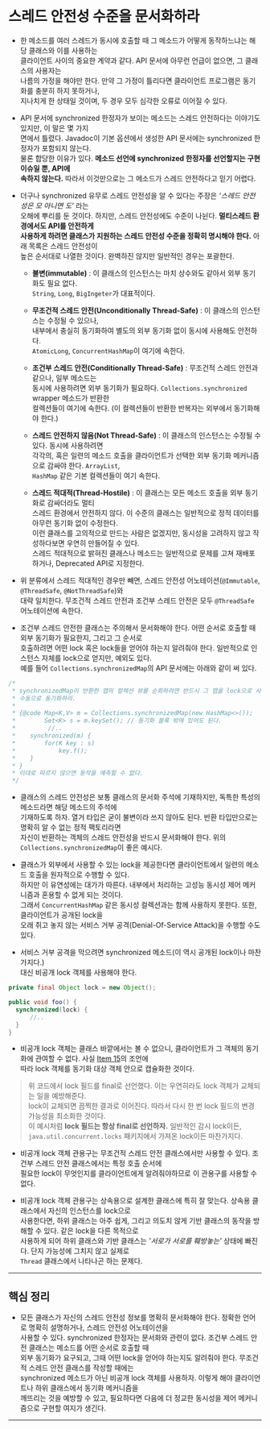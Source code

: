 # 스레드 안전성 수준을 문서화하라

- 한 메소드를 여러 스레드가 동시에 호출할 때 그 메소드가 어떻게 동작하느냐는 해당 클래스와 이를 사용하는  
  클라이언트 사이의 중요한 계약과 같다. API 문서에 아무런 언급이 없으면, 그 클래스의 사용자는  
  나름의 가정을 해야만 한다. 만약 그 가정이 틀리다면 클라이언트 프로그램은 동기화를 충분히 하지 못하거나,  
  지나치게 한 상태일 것이며, 두 경우 모두 심각한 오류로 이어질 수 있다.

- API 문서에 synchronized 한정자가 보이는 메소드는 스레드 안전하다는 이야기도 있지만, 이 말은 몇 가지  
  면에서 틀렸다. Javadoc이 기본 옵션에서 생성한 API 문서에는 synchronized 한정자가 포함되지 않는다.  
  물론 합당한 이유가 있다. **메소드 선언에 synchronized 한정자를 선언할지는 구현 이슈일 뿐, API에**  
  **속하지 않는다.** 따라서 이것만으로는 그 메소드가 스레드 안전하다고 믿기 어렵다.

- 더구나 synchronized 유무로 스레드 안전성을 알 수 있다는 주장은 _'스레드 안전성은 모 아니면 도'_ 라는  
  오해에 뿌리를 둔 것이다. 하지만, 스레드 안전성에도 수준이 나뉜다. **멀티스레드 환경에서도 API를 안전하게**  
  **사용하게 하려면 클래스가 지원하는 스레드 안전성 수준을 정확히 명시해야 한다.** 아래 목록은 스레드 안전성이  
  높은 순서대로 나열한 것이다. 완벽하진 않지만 일반적인 경우는 포괄한다.

  - **불변(immutable)** : 이 클래스의 인스턴스는 마치 상수와도 같아서 외부 동기화도 필요 없다.  
    `String`, `Long`, `BigIngeter`가 대표적이다.

  - **무조건적 스레드 안전(Unconditionally Thread-Safe)** : 이 클래스의 인스턴스는 수정될 수 있으나,  
    내부에서 충실히 동기화하여 별도의 외부 동기화 없이 동시에 사용해도 안전하다.  
    `AtomicLong`, `ConcurrentHashMap`이 여기에 속한다.

  - **조건부 스레드 안전(Conditionally Thread-Safe)** : 무조건적 스레드 안전과 같으나, 일부 메소드는  
    동시에 사용하려면 외부 동기화가 필요하다. `Collections.synchronized` wrapper 메소드가 반환한  
    컬렉션들이 여기에 속한다. (이 컬렉션들이 반환한 반복자는 외부에서 동기화해야 한다.)

  - **스레드 안전하지 않음(Not Thread-Safe)** : 이 클래스의 인스턴스는 수정될 수 있다. 동시에 사용하려면  
    각각의, 혹은 일련의 메소드 호출을 클라이언트가 선택한 외부 동기화 메커니즘으로 감싸야 한다. `ArrayList`,  
    `HashMap` 같은 기본 컬렉션들이 여기 속한다.

  - **스레드 적대적(Thread-Hostile)** : 이 클래스는 모든 메소드 호출을 외부 동기화로 감싸더라도 멀티  
    스레드 환경에서 안전하지 않다. 이 수준의 클래스는 일반적으로 정적 데이터를 아무런 동기화 없이 수정한다.  
    이런 클래스를 고의적으로 만드는 사람은 없겠지만, 동시성을 고려하지 않고 작성하다보면 우연히 만들어질 수 있다.  
    스레드 적대적으로 밝혀진 클래스나 메소드는 일반적으로 문제를 고쳐 재배포하거나, Deprecated API로 지정한다.

- 위 분류에서 스레드 적대적인 경우만 빼면, 스레드 안전성 어노테이션(`@Immutable`, `@ThreadSafe`, `@NotThreadSafe`)와  
  대략 일치한다. 무조건적 스레드 안전과 조건부 스레드 안전은 모두 `@ThreadSafe` 어노테이션에 속한다.

- 조건부 스레드 안전한 클래스는 주의해서 문서화해야 한다. 어떤 순서로 호출할 때 외부 동기화가 필요한지, 그리고 그 순서로  
  호출하려면 어떤 lock 혹은 lock들을 얻어야 하는지 알려줘야 한다. 일반적으로 인스턴스 자체를 lock으로 얻지만, 예외도 있다.  
  예를 들어 `Collections.synchronizedMap`의 API 문서에는 아래와 같이 써 있다.

```java
/*
 * synchronizedMap이 반환한 맵의 컬렉션 뷰를 순회하려면 반드시 그 맵을 lock으로 사용해
 * 수동으로 동기화하라.
 *
 * {@code Map<K,V> m = Collections.synchronizedMap(new HashMap<>());
 *        Set<K> s = m.keySet(); // 동기화 블록 밖에 있어도 된다.
 *         //..
 *	  synchronized(m) {
 *	      for(K key : s)
 *	          key.f();
 *	  }
 * }
 * 이대로 따르지 않으면 동작을 예측할 수 없다.
 */
```

- 클래스의 스레드 안전성은 보통 클래스의 문서화 주석에 기재하지만, 독특한 특성의 메소드라면 해당 메소드의 주석에  
  기재하도록 하자. 열거 타입은 굳이 불변이라 쓰지 않아도 된다. 반환 타입만으로는 명확히 알 수 없는 정적 팩토리라면  
  자신이 반환하는 객체의 스레드 안전성을 반드시 문서화해야 한다. 위의 `Collections.synchronizedMap`이 좋은 예시다.

- 클래스가 외부에서 사용할 수 있는 lock을 제공한다면 클라이언트에서 일련의 메소드 호출을 원자적으로 수행할 수 있다.  
  하지만 이 유연성에는 대가가 따른다. 내부에서 처리하는 고성능 동시성 제어 메커니즘과 혼용할 수 없게 되는 것이다.  
  그래서 `ConcurrentHashMap` 같은 동시성 컬렉션과는 함께 사용하지 못한다. 또한, 클라이언트가 공개된 lock을  
  오래 쥐고 놓지 않는 서비스 거부 공격(Denial-Of-Service Attack)을 수행할 수도 있다.

- 서비스 거부 공격을 막으려면 synchronized 메소드(이 역시 공개된 lock이나 마찬가지다.)  
  대신 비공개 lock 객체를 사용해야 한다.

```java
private final Object lock = new Object();

public void foo() {
  synchronized(lock) {
	  //..
  }
}
```

- 비공개 lock 객체는 클래스 바깥에서는 볼 수 없으니, 클라이언트가 그 객체의 동기화에 관여할 수 없다. 사실 [Item 15](https://github.com/sang-w0o/Study/blob/master/Programming%20Paradigm/Effective%20Java/3.%20%ED%81%B4%EB%9E%98%EC%8A%A4%EC%99%80%20%EC%9D%B8%ED%84%B0%ED%8E%98%EC%9D%B4%EC%8A%A4/Item%2015.%20%ED%81%B4%EB%9E%98%EC%8A%A4%EC%99%80%20%EB%A9%A4%EB%B2%84%EC%9D%98%20%EC%A0%91%EA%B7%BC%20%EA%B6%8C%ED%95%9C%EC%9D%84%20%EC%B5%9C%EC%86%8C%ED%99%94%ED%95%98%EB%9D%BC.md)의 조언에  
  따라 lock 객체를 동기화 대상 객체 안으로 캡슐화한 것이다.

> 위 코드에서 lock 필드를 final로 선언했다. 이는 우연히라도 lock 객체가 교체되는 일을 예방해준다.  
> lock이 교체되면 끔찍한 결과로 이어진다. 따라서 다시 한 번 lock 필드의 변경 가능성을 최소화한 것이다.  
> 이 예시처럼 **lock 필드는 항상 final로 선언하자.** 일반적인 감시 lock이든,  
> `java.util.concurrent.locks` 패키지에서 가져온 lock이든 마찬가지다.

- 비공개 lock 객체 관용구는 무조건적 스레드 안전 클래스에서만 사용할 수 있다. 조건부 스레드 안전 클래스에서는 특정 호출 순서에  
  필요한 lock이 무엇인지를 클라이언트에게 알려줘야하므로 이 관용구를 사용할 수 없다.

- 비공개 lock 객체 관용구는 상속용으로 설계한 클래스에 특히 잘 맞는다. 상속용 클래스에서 자신의 인스턴스를 lock으로  
  사용한다면, 하위 클래스는 아주 쉽게, 그리고 의도치 않게 기반 클래스의 동작을 방해할 수 있다. 같은 lock을 다른 목적으로  
  사용하게 되어 하위 클래스와 기반 클래스는 _'서로가 서로를 훼방놓는'_ 상태에 빠진다. 단지 가능성에 그치지 않고 실제로  
  `Thread` 클래스에서 나타나곤 하는 문제다.

---

## 핵심 정리

- 모든 클래스가 자신의 스레드 안전성 정보를 명확히 문서화해야 한다. 정확한 언어로 명확히 설명하거나, 스레드 안전성 어노테이션을  
  사용할 수 있다. synchronized 한정자는 문서화와 관련이 없다. 조건부 스레드 안전 클래스는 메소드를 어떤 순서로 호출할 때  
  외부 동기화가 요구되고, 그때 어떤 lock을 얻어야 하는지도 알려줘야 한다. 무조건적 스레드 안전 클래스를 작성할 때에는  
  synchronized 메소드가 아닌 비공개 lock 객체를 사용하자. 이렇게 해야 클라이언트나 하위 클래스에서 동기화 메커니즘을  
  깨뜨리는 것을 예방할 수 있고, 필요하다면 다음에 더 정교한 동시성을 제어 메커니즘으로 구현할 여지가 생긴다.

---
